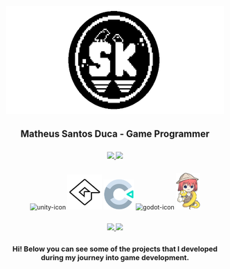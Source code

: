 ##
  <div align="center">
      <img alt="my_logo" width="580" height="250" src="my_logo.gif"/>
      <h2>Matheus Santos Duca - Game Programmer</h2>
  </div>

##
<div align="center" style="display: inline_block">
  <a href="https://github.com/sktheu">
  <img height="160" src="https://github-readme-stats.vercel.app/api?username=sktheu&count_private=true&show_icons=true&include_all_commits=false&theme=merko" />
  <img height="160" src="https://github-readme-stats.vercel.app/api/top-langs/?username=sktheu&layout=compact"/>
  </a>
</div>


##
<div align= "center" style="display: inline_block">
    <img alt="unity-icon" width="80" height="80" src="https://files.rubixdev.de/logos/unity.svg"/>
    <img alt="gamemaker-icon" width="80" height="80" src="gamemaker_logo.png"/>
    <img alt="construct-icon" width="70" height="70" src="construct_logo.png"/>
    <img alt="godot-icon" width="80" heigtht="80" src="https://godotengine.org/assets/press/icon_color.svg"/>
    <img alt="renpy-icon" width="55" heigtht="55" src="renpy_logo.png"/>
</div>

##
<div align= "center"> 
  <a href="https://sktheu.itch.io" target="_blank"><img src="https://img.shields.io/badge/Itch.io-FA5C5C?style=for-the-badge&logo=itchdotio&logoColor=white"</a>
  <a href="https://www.linkedin.com/in/matheus-santos-duca" target="_blank"><img src="https://img.shields.io/badge/-LinkedIn-%230077B5?style=for-the-badge&logo=linkedin&logoColor=white" target="_blank"></a>
</div>

##
<div align = "center">
  <h3>Hi! Below you can see some of the projects that I developed during my journey into game development.</h3>
</div>
